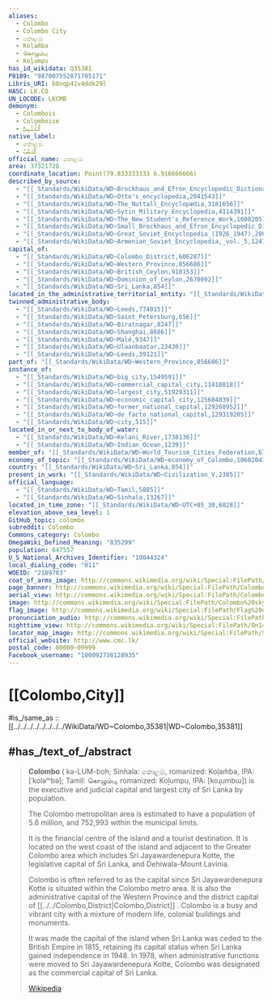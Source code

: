 ```yaml
---
aliases:
  - Colombo
  - Colombo City
  - කොළඹ
  - Koḷam̆ba
  - கொழும்பு
  - Koḻumpu
has_id_wikidata: Q35381
P8189: "987007552871705171"
Libris_URI: b8nqp41v4ddk29l
HASC: LK.CO
UN_LOCODE: LKCMB
demonym:
  - Colombois
  - Colomboise
  - كُلُنْبِيٌّ
native_label:
  - කොළඹ
  - كٗۻُمْبُ
official_name: කොළඹ
area: 37321728
coordinate_location: Point(79.833333333 6.916666666)
described_by_source:
  - "[[_Standards/WikiData/WD~Brockhaus_and_Efron_Encyclopedic_Dictionary,602358]]"
  - "[[_Standards/WikiData/WD~Otto's_encyclopedia,2041543]]"
  - "[[_Standards/WikiData/WD~The_Nuttall_Encyclopædia,3181656]]"
  - "[[_Standards/WikiData/WD~Sytin_Military_Encyclopedia,4114391]]"
  - "[[_Standards/WikiData/WD~The_New_Student's_Reference_Work,16082057]]"
  - "[[_Standards/WikiData/WD~Small_Brockhaus_and_Efron_Encyclopedic_Dictionary,19180675]]"
  - "[[_Standards/WikiData/WD~Great_Soviet_Encyclopedia_(1926_1947),20078554]]"
  - "[[_Standards/WikiData/WD~Armenian_Soviet_Encyclopedia,_vol._5,124737632]]"
capital_of:
  - "[[_Standards/WikiData/WD~Colombo_District,606287]]"
  - "[[_Standards/WikiData/WD~Western_Province,856686]]"
  - "[[_Standards/WikiData/WD~British_Ceylon,918153]]"
  - "[[_Standards/WikiData/WD~Dominion_of_Ceylon,2670092]]"
  - "[[_Standards/WikiData/WD~Sri_Lanka,854]]"
located_in_the_administrative_territorial_entity: "[[_Standards/WikiData/WD~Colombo_District,606287]]"
twinned_administrative_body:
  - "[[_Standards/WikiData/WD~Leeds,774015]]"
  - "[[_Standards/WikiData/WD~Saint_Petersburg,656]]"
  - "[[_Standards/WikiData/WD~Biratnagar,8247]]"
  - "[[_Standards/WikiData/WD~Shanghai,8686]]"
  - "[[_Standards/WikiData/WD~Malé,9347]]"
  - "[[_Standards/WikiData/WD~Ulaanbaatar,23430]]"
  - "[[_Standards/WikiData/WD~Leeds,39121]]"
part_of: "[[_Standards/WikiData/WD~Western_Province,856686]]"
instance_of:
  - "[[_Standards/WikiData/WD~big_city,1549591]]"
  - "[[_Standards/WikiData/WD~commercial_capital_city,11418818]]"
  - "[[_Standards/WikiData/WD~largest_city,51929311]]"
  - "[[_Standards/WikiData/WD~economic_capital_city,125684839]]"
  - "[[_Standards/WikiData/WD~former_national_capital,129268952]]"
  - "[[_Standards/WikiData/WD~de_facto_national_capital,129319205]]"
  - "[[_Standards/WikiData/WD~city,515]]"
located_in_or_next_to_body_of_water:
  - "[[_Standards/WikiData/WD~Kelani_River,1738136]]"
  - "[[_Standards/WikiData/WD~Indian_Ocean,1239]]"
member_of: "[[_Standards/WikiData/WD~World_Tourism_Cities_Federation,67652870]]"
economy_of_topic: "[[_Standards/WikiData/WD~economy_of_Colombo,106020430]]"
country: "[[_Standards/WikiData/WD~Sri_Lanka,854]]"
present_in_work: "[[_Standards/WikiData/WD~Civilization_V,2385]]"
official_language:
  - "[[_Standards/WikiData/WD~Tamil,5885]]"
  - "[[_Standards/WikiData/WD~Sinhala,13267]]"
located_in_time_zone: "[[_Standards/WikiData/WD~UTC+05_30,6828]]"
elevation_above_sea_level: 1
GitHub_topic: colombo
subreddit: Colombo
Commons_category: Colombo
OmegaWiki_Defined_Meaning: "835299"
population: 647557
U_S_National_Archives_Identifier: "10044324"
local_dialing_code: "011"
WOEID: "2189783"
coat_of_arms_image: http://commons.wikimedia.org/wiki/Special:FilePath/Coat%20of%20arms%20of%20Colombo%20Municipal%20Council.svg
page_banner: http://commons.wikimedia.org/wiki/Special:FilePath/Colombo%20banner.jpg
aerial_view: http://commons.wikimedia.org/wiki/Special:FilePath/Colombo%20Luftbild%20%28175648199%29.jpeg
image: http://commons.wikimedia.org/wiki/Special:FilePath/Colombo%20skyline%202024.jpg
flag_image: http://commons.wikimedia.org/wiki/Special:FilePath/Flag%20of%20Colombo%20MC.svg
pronunciation_audio: http://commons.wikimedia.org/wiki/Special:FilePath/LL-Q5885%20%28tam%29-Sriveenkat-%E0%AE%95%E0%AF%8A%E0%AE%B4%E0%AF%81%E0%AE%AE%E0%AF%8D%E0%AE%AA%E0%AF%81.wav
nighttime_view: http://commons.wikimedia.org/wiki/Special:FilePath/On14%20Colombo.jpg
locator_map_image: http://commons.wikimedia.org/wiki/Special:FilePath/Sri%20Lanka%20districts%20Colombo.svg
official_website: http://www.cmc.lk/
postal_code: 00000–09999
Facebook_username: "100092730128935"
---
```


# [[Colombo,City]] 

#is_/same_as :: [[../../../../../../../../WikiData/WD~Colombo,35381|WD~Colombo,35381]] 

## #has_/text_of_/abstract 

> **Colombo** ( kə-LUM-boh; Sinhala: කොළඹ, romanized: Koḷam̆ba, IPA: [ˈkoləᵐbə]; 
> Tamil: கொழும்பு, romanized: Koḻumpu, IPA: [koɻumbɯ]) 
> is the executive and judicial capital and largest city of Sri Lanka by population. 
> 
> The Colombo metropolitan area is estimated to have a population of 5.6 million, 
> and 752,993 within the municipal limits. 
> 
> It is the financial centre of the island and a tourist destination. 
> It is located on the west coast of the island 
> and adjacent to the Greater Colombo area which includes Sri Jayawardenepura Kotte, 
> the legislative capital of Sri Lanka, and Dehiwala-Mount Lavinia. 
> 
> Colombo is often referred to as the capital 
> since Sri Jayawardenepura Kotte is situated within the Colombo metro area. 
> It is also the administrative capital of the Western Province 
> and the district capital of [[../../Colombo,District|Colombo,District]] . 
> Colombo is a busy and vibrant city with a mixture of modern life, colonial buildings and monuments.
>
> It was made the capital of the island when Sri Lanka was ceded to the British Empire in 1815, 
> retaining its capital status when Sri Lanka gained independence in 1948. 
> In 1978, when administrative functions were moved to Sri Jayawardenepura Kotte, 
> Colombo was designated as the commercial capital of Sri Lanka.
>
> [Wikipedia](https://en.wikipedia.org/wiki/Colombo)
